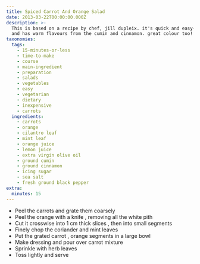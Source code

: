 ```yaml
---
title: Spiced Carrot And Orange Salad
date: 2013-03-22T00:00:00.000Z
description: >-
  This is based on a recipe by chef, jill dupleix. it's quick and easy-to-make,
  and has warm flavours from the cumin and cinnamon. great colour too!
taxonomies:
  tags:
    - 15-minutes-or-less
    - time-to-make
    - course
    - main-ingredient
    - preparation
    - salads
    - vegetables
    - easy
    - vegetarian
    - dietary
    - inexpensive
    - carrots
  ingredients:
    - carrots
    - orange
    - cilantro leaf
    - mint leaf
    - orange juice
    - lemon juice
    - extra virgin olive oil
    - ground cumin
    - ground cinnamon
    - icing sugar
    - sea salt
    - fresh ground black pepper
extra:
  minutes: 15
---
```

 - Peel the carrots and grate them coarsely
 - Peel the orange with a knife , removing all the white pith
 - Cut it crosswise into 1 cm thick slices , then into small segments
 - Finely chop the coriander and mint leaves
 - Put the grated carrot , orange segments in a large bowl
 - Make dressing and pour over carrot mixture
 - Sprinkle with herb leaves
 - Toss lightly and serve
